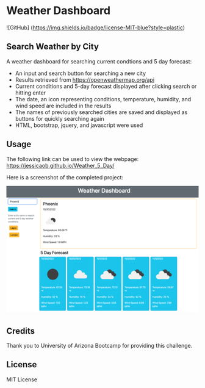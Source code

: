 # Weather Dashboard
![GitHub] (https://img.shields.io/badge/license-MIT-blue?style=plastic)

## Search Weather by City

A weather dashboard for searching current condtions and 5 day forecast:

- An input and search button for searching a new city
- Results retrieved from https://openweathermap.org/api
- Current conditions and 5-day forecast displayed after clicking search or hitting enter
- The date, an icon representing conditions, temperature, humidity, and wind speed are included in the results
- The names of previously searched cities are saved and displayed as buttons for quickly searching again
- HTML, bootstrap, jquery, and javascript were used 

## Usage

The following link can be used to view the webpage: 
 https://jessicaob.github.io/Weather_5_Day/

Here is a screenshot of the completed project: 

![Weather Screenshot](./assets/Weather%20Dashboard.png)

## Credits

Thank you to University of Arizona Bootcamp for providing this challenge.

## License

MIT License
